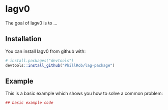 # lagv0

The goal of lagv0 is to ...

## Installation

You can install lagv0 from github with:


``` r
# install.packages("devtools")
devtools::install_github("PhillRob/lag-package")
```

## Example

This is a basic example which shows you how to solve a common problem:

``` r
## basic example code
```
